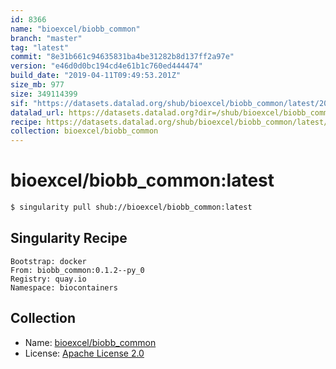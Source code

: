 ```yaml
---
id: 8366
name: "bioexcel/biobb_common"
branch: "master"
tag: "latest"
commit: "8e31b661c94635831ba4be31282b8d137ff2a97e"
version: "e46d0d0bc194cd4e61b1c760ed444474"
build_date: "2019-04-11T09:49:53.201Z"
size_mb: 977
size: 349114399
sif: "https://datasets.datalad.org/shub/bioexcel/biobb_common/latest/2019-04-11-8e31b661-e46d0d0b/e46d0d0bc194cd4e61b1c760ed444474.simg"
datalad_url: https://datasets.datalad.org?dir=/shub/bioexcel/biobb_common/latest/2019-04-11-8e31b661-e46d0d0b/
recipe: https://datasets.datalad.org/shub/bioexcel/biobb_common/latest/2019-04-11-8e31b661-e46d0d0b/Singularity
collection: bioexcel/biobb_common
---
```


# bioexcel/biobb_common:latest

```bash
$ singularity pull shub://bioexcel/biobb_common:latest
```

## Singularity Recipe

```singularity
Bootstrap: docker
From: biobb_common:0.1.2--py_0
Registry: quay.io
Namespace: biocontainers
```

## Collection

 - Name: [bioexcel/biobb_common](https://github.com/bioexcel/biobb_common)
 - License: [Apache License 2.0](https://api.github.com/licenses/apache-2.0)

